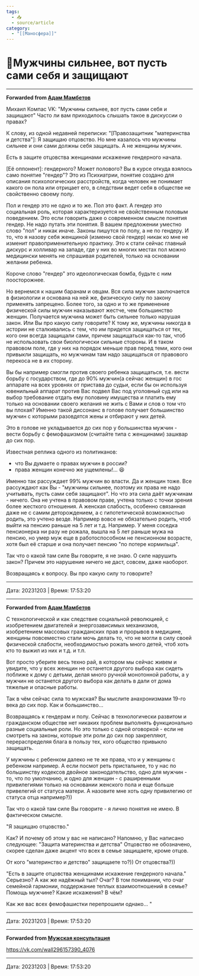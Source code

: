 ```yaml
---
tags:
  - 📥
  - source/article
category:
  - "[[Маносфера]]"
---
```


# 📜Мужчины сильнее, вот пусть сами себя и защищают


***

**Forwarded from [Адам Мамбетов](https://t.me/Adammambetov)**

Михаил Компас VK:
"Мужчины сильнее, вот пусть сами себя и защищают"
Часто ли вам приходилось слышать такое в дискуссии о правах?

К слову, из одной недавней переписки:
"[Правозащитник "материнства и детства"]:
Я защищаю отцовство.
Но мне казалось что мужчины сильнее и они сами должны себя защищать.
А не женщины мужчин.

Есть в защите отцовства женщинами искажение гендерного начала.

[Её оппонент]:
гендерного? Может полового? Вы в курсе откуда взялось само понятие "гендер"? Это из Психиатрии, понятие создано для описания психологических расстройств, когда человек не понимает какого он пола или отрицает его, в следствии ведет себя в обществе не свойственно своему полу.

Пол и гендер это не одно и то же. Пол это факт. А гендер это социальная роль, которая характеризуется не свойственным половым поведением. Это если говорить даже о современном смысле понятия гендер.
Не надо путать эти понятия. В вашем предложении уместно слово "пол" и никак иначе.
Законы пишутся по полу, а не по гендеру. И то, что я назову себя женщиной (изменю свой гендер) никак ко мне не изменит правоприменительную практику. Это к стати сейчас главный дискурс и холливар на западе, где у них во многих местах пол можно медицински менять не спрашивая родителей, только на основании желании ребенка.

Короче слово "гендер" это идеологическая бомба, будьте с ним поосторожнее.

Но вернемся к нашим баранам и овцам.
Вся сила мужчин заключается в физиологии и основана на ней же, физическую силу по закону применять запрещено. Более того, за одно и то же применение физической силы мужчин наказывают жестче, чем большинство женщин. Получается мужчина может быть сильнее только нарушая закон. Или Вы про какую силу говорите?
К тому же, мужчины никогда в истории не сталкивались с тем, что им придется защищаться от тех, кого они всегда защищали сами, причем защищаться как-то так, чтоб не использовать свои биологически сильные стороны. И в таком правовом поле, где у них на порядок меньше прав перед теми, кого они привыкли защищать, но мужчинам там надо защищаться от правового перекоса не в их сторону.

Вы бы например смогли против своего ребенка защищаться, т.е. вести борьбу с государством, где до 90% мужчин(а сейчас женщин) в гос аппарате на всех уровнях от пристава до судьи, если бы он используя ювенильный аппарат против Вас подвел Вас под уголовный суд или на выбор требование отдать ему половину имущества и платить ему только на основании своего желания не жить с Вами и слов о том что вы плохая?
Именно такой диссонанс в голове получает большинство мужчин с которыми разовдятся жены и отбирают у них детей.

Это в голове не укладывается до сих пор у большинства мужчин - вести борьбу с фемофашизмом (считайте типа с женщинами) зашквар до сих пор.

Известная реплика одного из политиканов:
- что Вы думаете о правах мужчин в россии?
- права женщин конечно же ущемлены!...
😆

Именно так рассуждает 99% мужчин во власти. Да и женщин тоже.
Все рассуждают как Вы - "мужчины сильнее, поэтому их права не надо учитывать, пусть сами себя защищают". Но что эта сила даёт мужчинам - ничего. Она не учтена в правовом праве, учтена только с точки зрения более жесткого отношения. А женская слабость, особенно связанная даже не с самим деторождением, а с гипотетической возможностью родить, это учтено везде. Например вовсе не обязательно родить, чтоб выйти на пенсию раньше на 5 лет и т.д.
Например. У меня соседка пенсионерка ни разу не рожала, вышла на 5 лет раньше мужа на пенсию, но умер муж еще в работоспособном не пенсионном возрасте, хотя был её старше и она получает пенсию "по потере кормильца".

Так что о какой там силе Вы говорите, я не знаю. О силе нарушить закон? Причем это нарушение ничего не даст, совсем, даже наоборот.

Возвращаясь к вопросу. Вы про какую силу то говорите?

---

Дата: 20231203 | Время: 17:53:20



***

**Forwarded from [Адам Мамбетов](https://t.me/Adammambetov)**

С технологической и как следствие социальной революцией, с изобретением двигателей и энергозависимых механизмов, изобретением массовых гражданских прав и прорывов в медицине, женщины повсеместно стали мочь делать то, что не могли в силу своей физической слабости, необходимостью рожать много детей, чтоб хоть кто то выжил из них и т.д. и т.п.

Вот просто уберите весь техно рай, в котором мы сейчас живем и увидите, что у всех женщин не останется другого выбора как сидеть поближе к дому с детьми, делая много ручной монотонной работы, а у мужчин не останется другого выбора как делать в дали от дома тяжелые и опасные работы.

Так в чём сейчас сила то мужская? Вы мыслите анахронизмами 19-го века до сих пор. Как и большинство...

Возвращаясь к гендерам и полу. Сейчас в технологически развитом и гражданском обществе нет никаких проблем выполнять функционально разные социальные роли. Но это только с одной оговоркой - если не смотреть на законы, которые эти роли до сих пор закрепляют, перераспределяя блага в пользу тех, кого общество привыкло защищать.

У мужчины с ребенком далеко не те же права, что и у женщины с ребенком например. А если посмот реть пристальнее, то у нас по большинству кодексов двойное законодательство, одно для мужчин - то, что по умолчанию, и одно для женщин - с раширенными привилегиями только на основании женского пола и еще больше привелегий от статуса матери. А назовите мне хоть одну привилегию от статуса отца например?))

Так что о какой там силе Вы говорите - я лично понятия не имею. В фактическом смысле.

"Я защищаю отцовство."

Как? И почему об этом у вас не написано? Напомню, у Вас написано следующее:
"Защита материнства и детства" Отцовство не обозначено, скорее сделан даже акцент что всех в семье защищаете, кроме отцов.

От кого "материнство и детство" защищаете то?)) От отцовства?))

"Есть в защите отцовства женщинами искажение гендерного начала."
Серьезно? А как же надёжный тыл? Очаг? В том понимании, что очаг семейной гармонии, поддержание теплых взаимоотношений в семье? Помощь мужчине? Какие искажения? В чём?

Как же вас всех фемофашистки перепрошили однако... "

---

Дата: 20231203 | Время: 17:53:20



***

**Forwarded from [Мужская консультация](https://t.me/c/1432284360/13606)**

https://vk.com/wall296157390_4076

---

Дата: 20231203 | Время: 17:53:20